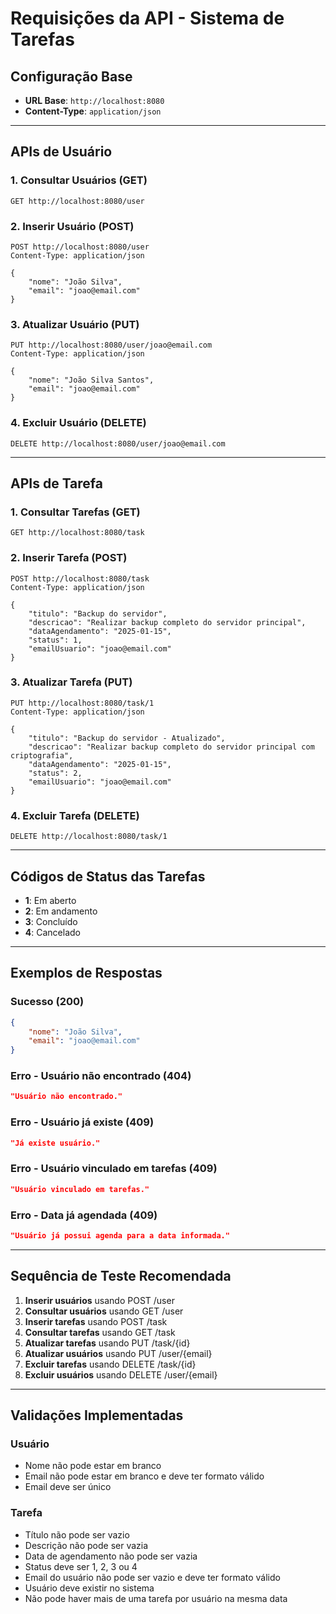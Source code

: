 # Requisições da API - Sistema de Tarefas

## Configuração Base
- **URL Base**: `http://localhost:8080`
- **Content-Type**: `application/json`

---

## APIs de Usuário

### 1. Consultar Usuários (GET)
```http
GET http://localhost:8080/user
```

### 2. Inserir Usuário (POST)
```http
POST http://localhost:8080/user
Content-Type: application/json

{
    "nome": "João Silva",
    "email": "joao@email.com"
}
```

### 3. Atualizar Usuário (PUT)
```http
PUT http://localhost:8080/user/joao@email.com
Content-Type: application/json

{
    "nome": "João Silva Santos",
    "email": "joao@email.com"
}
```

### 4. Excluir Usuário (DELETE)
```http
DELETE http://localhost:8080/user/joao@email.com
```

---

## APIs de Tarefa

### 1. Consultar Tarefas (GET)
```http
GET http://localhost:8080/task
```

### 2. Inserir Tarefa (POST)
```http
POST http://localhost:8080/task
Content-Type: application/json

{
    "titulo": "Backup do servidor",
    "descricao": "Realizar backup completo do servidor principal",
    "dataAgendamento": "2025-01-15",
    "status": 1,
    "emailUsuario": "joao@email.com"
}
```

### 3. Atualizar Tarefa (PUT)
```http
PUT http://localhost:8080/task/1
Content-Type: application/json

{
    "titulo": "Backup do servidor - Atualizado",
    "descricao": "Realizar backup completo do servidor principal com criptografia",
    "dataAgendamento": "2025-01-15",
    "status": 2,
    "emailUsuario": "joao@email.com"
}
```

### 4. Excluir Tarefa (DELETE)
```http
DELETE http://localhost:8080/task/1
```

---

## Códigos de Status das Tarefas
- **1**: Em aberto
- **2**: Em andamento  
- **3**: Concluído
- **4**: Cancelado

---

## Exemplos de Respostas

### Sucesso (200)
```json
{
    "nome": "João Silva",
    "email": "joao@email.com"
}
```

### Erro - Usuário não encontrado (404)
```json
"Usuário não encontrado."
```

### Erro - Usuário já existe (409)
```json
"Já existe usuário."
```

### Erro - Usuário vinculado em tarefas (409)
```json
"Usuário vinculado em tarefas."
```

### Erro - Data já agendada (409)
```json
"Usuário já possui agenda para a data informada."
```

---

## Sequência de Teste Recomendada

1. **Inserir usuários** usando POST /user
2. **Consultar usuários** usando GET /user
3. **Inserir tarefas** usando POST /task
4. **Consultar tarefas** usando GET /task
5. **Atualizar tarefas** usando PUT /task/{id}
6. **Atualizar usuários** usando PUT /user/{email}
7. **Excluir tarefas** usando DELETE /task/{id}
8. **Excluir usuários** usando DELETE /user/{email}

---

## Validações Implementadas

### Usuário
- Nome não pode estar em branco
- Email não pode estar em branco e deve ter formato válido
- Email deve ser único

### Tarefa
- Título não pode ser vazio
- Descrição não pode ser vazia
- Data de agendamento não pode ser vazia
- Status deve ser 1, 2, 3 ou 4
- Email do usuário não pode ser vazio e deve ter formato válido
- Usuário deve existir no sistema
- Não pode haver mais de uma tarefa por usuário na mesma data
